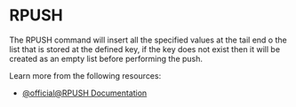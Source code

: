 # RPUSH

The RPUSH command will insert all the specified values at the tail end o the list that is stored at the defined key, if the key does not exist then it will be created as an empty list before performing the push.

Learn more from the following resources:

- [@official@RPUSH Documentation](https://redis.io/docs/latest/commands/rpush/)